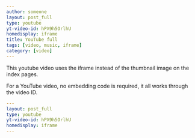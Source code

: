 ```yaml
---
author: someone
layout: post_full
type: youtube
yt-video-id: hPX9h5OrlhU
homedisplay: iframe
title: YouTube full
tags: [video, music, iframe]
category: [video]
---
```

This youtube video uses the iframe instead of the thumbnail image on the index pages.

For a YouTube video, no embedding code is required, it all works through the video ID.

```yml
---
layout: post_full
type: youtube
yt-video-id: hPX9h5OrlhU
homedisplay: iframe
---
```
